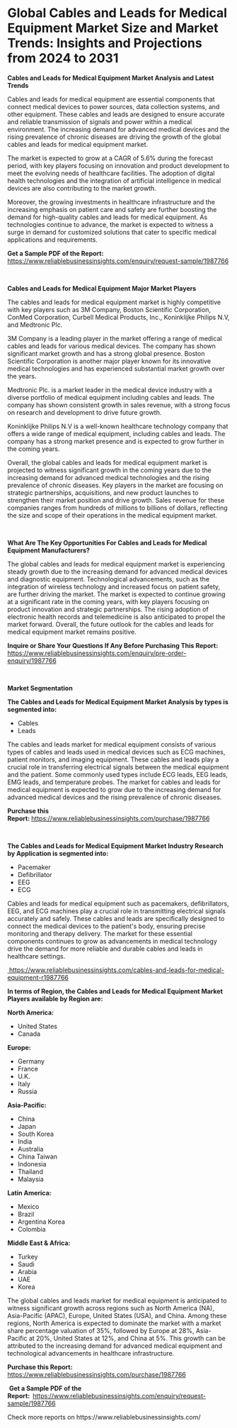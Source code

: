 <p><h1>Global Cables and Leads for Medical Equipment Market Size and Market Trends: Insights and Projections from 2024 to 2031</h1></p><p><strong>Cables and Leads for Medical Equipment Market Analysis and Latest Trends</strong></p>
<p><p>Cables and leads for medical equipment are essential components that connect medical devices to power sources, data collection systems, and other equipment. These cables and leads are designed to ensure accurate and reliable transmission of signals and power within a medical environment. The increasing demand for advanced medical devices and the rising prevalence of chronic diseases are driving the growth of the global cables and leads for medical equipment market.</p><p>The market is expected to grow at a CAGR of 5.6% during the forecast period, with key players focusing on innovation and product development to meet the evolving needs of healthcare facilities. The adoption of digital health technologies and the integration of artificial intelligence in medical devices are also contributing to the market growth.</p><p>Moreover, the growing investments in healthcare infrastructure and the increasing emphasis on patient care and safety are further boosting the demand for high-quality cables and leads for medical equipment. As technologies continue to advance, the market is expected to witness a surge in demand for customized solutions that cater to specific medical applications and requirements.</p></p>
<p><strong>Get a Sample PDF of the Report:&nbsp;</strong> <a href="https://www.reliablebusinessinsights.com/enquiry/request-sample/1987766">https://www.reliablebusinessinsights.com/enquiry/request-sample/1987766</a></p>
<p>&nbsp;</p>
<p><strong>Cables and Leads for Medical Equipment Major Market Players</strong></p>
<p><p>The cables and leads for medical equipment market is highly competitive with key players such as 3M Company, Boston Scientific Corporation, ConMed Corporation, Curbell Medical Products, Inc., Koninklijke Philips N.V, and Medtronic Plc. </p><p>3M Company is a leading player in the market offering a range of medical cables and leads for various medical devices. The company has shown significant market growth and has a strong global presence. Boston Scientific Corporation is another major player known for its innovative medical technologies and has experienced substantial market growth over the years. </p><p>Medtronic Plc. is a market leader in the medical device industry with a diverse portfolio of medical equipment including cables and leads. The company has shown consistent growth in sales revenue, with a strong focus on research and development to drive future growth. </p><p>Koninklijke Philips N.V is a well-known healthcare technology company that offers a wide range of medical equipment, including cables and leads. The company has a strong market presence and is expected to grow further in the coming years.</p><p>Overall, the global cables and leads for medical equipment market is projected to witness significant growth in the coming years due to the increasing demand for advanced medical technologies and the rising prevalence of chronic diseases. Key players in the market are focusing on strategic partnerships, acquisitions, and new product launches to strengthen their market position and drive growth. Sales revenue for these companies ranges from hundreds of millions to billions of dollars, reflecting the size and scope of their operations in the medical equipment market.</p></p>
<p>&nbsp;</p>
<p><strong>What Are The Key Opportunities For Cables and Leads for Medical Equipment Manufacturers?</strong></p>
<p><p>The global cables and leads for medical equipment market is experiencing steady growth due to the increasing demand for advanced medical devices and diagnostic equipment. Technological advancements, such as the integration of wireless technology and increased focus on patient safety, are further driving the market. The market is expected to continue growing at a significant rate in the coming years, with key players focusing on product innovation and strategic partnerships. The rising adoption of electronic health records and telemedicine is also anticipated to propel the market forward. Overall, the future outlook for the cables and leads for medical equipment market remains positive.</p></p>
<p><strong>Inquire or Share Your Questions If Any Before Purchasing This Report:</strong> <a href="https://www.reliablebusinessinsights.com/enquiry/pre-order-enquiry/1987766">https://www.reliablebusinessinsights.com/enquiry/pre-order-enquiry/1987766</a></p>
<p>&nbsp;</p>
<p><strong>Market Segmentation</strong></p>
<p><strong>The Cables and Leads for Medical Equipment Market Analysis by types is segmented into:</strong></p>
<p><ul><li>Cables</li><li>Leads</li></ul></p>
<p><p>The cables and leads market for medical equipment consists of various types of cables and leads used in medical devices such as ECG machines, patient monitors, and imaging equipment. These cables and leads play a crucial role in transferring electrical signals between the medical equipment and the patient. Some commonly used types include ECG leads, EEG leads, EMG leads, and temperature probes. The market for cables and leads for medical equipment is expected to grow due to the increasing demand for advanced medical devices and the rising prevalence of chronic diseases.</p></p>
<p><strong>Purchase this Report:&nbsp;</strong><a href="https://www.reliablebusinessinsights.com/purchase/1987766">https://www.reliablebusinessinsights.com/purchase/1987766</a></p>
<p>&nbsp;</p>
<p><strong>The Cables and Leads for Medical Equipment Market Industry Research by Application is segmented into:</strong></p>
<p><ul><li>Pacemaker</li><li>Defibrillator</li><li>EEG</li><li>ECG</li></ul></p>
<p><p>Cables and leads for medical equipment such as pacemakers, defibrillators, EEG, and ECG machines play a crucial role in transmitting electrical signals accurately and safely. These cables and leads are specifically designed to connect the medical devices to the patient's body, ensuring precise monitoring and therapy delivery. The market for these essential components continues to grow as advancements in medical technology drive the demand for more reliable and durable cables and leads in healthcare settings.</p></p>
<p><a href="https://www.reliablebusinessinsights.com/cables-and-leads-for-medical-equipment-r1987766">&nbsp;https://www.reliablebusinessinsights.com/cables-and-leads-for-medical-equipment-r1987766</a></p>
<p><strong>In terms of Region, the Cables and Leads for Medical Equipment Market Players available by Region are:</strong></p>
<p>
    <p> <strong> North America: </strong>
        <ul>
            <li>United States</li>
            <li>Canada</li>
        </ul>
        </p> 
    <p> <strong> Europe: </strong>
        <ul>
            <li>Germany</li>
            <li>France</li>
            <li>U.K.</li>
            <li>Italy</li>
            <li>Russia</li>
        </ul>
        </p> 
    <p> <strong> Asia-Pacific: </strong>
        <ul>
            <li>China</li>
            <li>Japan</li>
            <li>South Korea</li>
            <li>India</li>
            <li>Australia</li>
            <li>China Taiwan</li>
            <li>Indonesia</li>
            <li>Thailand</li>
            <li>Malaysia</li>
        </ul>
        </p> 
    <p> <strong> Latin America: </strong>
        <ul>
            <li>Mexico</li>
            <li>Brazil</li>
            <li>Argentina Korea</li>
            <li>Colombia</li>
        </ul>
        </p> 
    <p> <strong> Middle East & Africa: </strong>
        <ul>
            <li>Turkey</li>
            <li>Saudi</li>
            <li>Arabia</li>
            <li>UAE</li>
            <li>Korea</li>
        </ul>
    </p>
    </p>
<p><p>The global cables and leads market for medical equipment is anticipated to witness significant growth across regions such as North America (NA), Asia-Pacific (APAC), Europe, United States (USA), and China. Among these regions, North America is expected to dominate the market with a market share percentage valuation of 35%, followed by Europe at 28%, Asia-Pacific at 20%, United States at 12%, and China at 5%. This growth can be attributed to the increasing demand for advanced medical equipment and technological advancements in healthcare infrastructure.</p></p>
<p><strong>Purchase this Report: </strong><a href="https://www.reliablebusinessinsights.com/purchase/1987766">https://www.reliablebusinessinsights.com/purchase/1987766</a></p>
<p>&nbsp;<strong>Get a Sample PDF of the Report:&nbsp;&nbsp;</strong><a href="https://www.reliablebusinessinsights.com/enquiry/request-sample/1987766">https://www.reliablebusinessinsights.com/enquiry/request-sample/1987766</a></p>
<p><strong></strong></p>
<p>Check more reports on https://www.reliablebusinessinsights.com/</p>